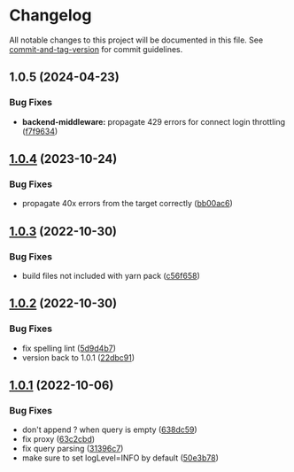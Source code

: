 # Changelog

All notable changes to this project will be documented in this file. See [commit-and-tag-version](https://github.com/absolute-version/commit-and-tag-version) for commit guidelines.

## 1.0.5 (2024-04-23)

### Bug Fixes

* **backend-middleware:** propagate 429 errors for connect login throttling ([f7f9634](https://github.com/hawtio/hawtio-next/commit/f7f9634ebc004ee7b2466fabbc181c4a5b27a7ee))

## [1.0.4](https://github.com/hawtio/hawtio-backend-middleware/compare/v1.0.3...v1.0.4) (2023-10-24)

### Bug Fixes

* propagate 40x errors from the target correctly ([bb00ac6](https://github.com/hawtio/hawtio-backend-middleware/commit/bb00ac69f9d22037c2f5d7411861f82a90ec691b))

## [1.0.3](https://github.com/hawtio/hawtio-backend-middleware/compare/v1.0.2...v1.0.3) (2022-10-30)

### Bug Fixes

* build files not included with yarn pack ([c56f658](https://github.com/hawtio/hawtio-backend-middleware/commit/c56f6583e82957e09dce8111b9d3c30f72fa7377))

## [1.0.2](https://github.com/hawtio/hawtio-backend-middleware/compare/v1.0.1...v1.0.2) (2022-10-30)

### Bug Fixes

* fix spelling lint ([5d9d4b7](https://github.com/hawtio/hawtio-backend-middleware/commit/5d9d4b77028b42b6a78d788f4db215997f02901a))
* version back to 1.0.1 ([22dbc91](https://github.com/hawtio/hawtio-backend-middleware/commit/22dbc91c9c445869aece0f89f255588a123b8d00))

## [1.0.1](https://github.com/tadayosi/hawtio-backend-middleware/compare/v1.0.0...v1.0.1) (2022-10-06)

### Bug Fixes

* don't append ? when query is empty ([638dc59](https://github.com/tadayosi/hawtio-backend-middleware/commit/638dc5943a97316c21b87a5109bd361bc3d5970f))
* fix proxy ([63c2cbd](https://github.com/tadayosi/hawtio-backend-middleware/commit/63c2cbd282016f82c4a4852e8fbb00ea83ab167d))
* fix query parsing ([31396c7](https://github.com/tadayosi/hawtio-backend-middleware/commit/31396c772683eafb8fe5df402cbefe81ac02f814))
* make sure to set logLevel=INFO by default ([50e3b78](https://github.com/tadayosi/hawtio-backend-middleware/commit/50e3b785907d9b65d2b8b4acc3b2d23d498b8d57))
